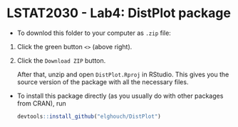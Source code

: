 # LSTAT2030 - Lab4: DistPlot package

* To downlod this folder to your computer as `.zip` file: 

1. Click the green button `<>` (above right).
2. Click the `Download ZIP` button.

    After that, unzip and open `DistPlot.Rproj` in RStudio. This gives you the source version of the package with all the necessary files.

* To install this package directly (as you usually do with other packages from CRAN), run
    ```r
    devtools::install_github("elghouch/DistPlot")
    ```
